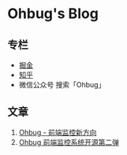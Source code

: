 # Ohbug's Blog

## 专栏

- [掘金](https://juejin.im/user/78820567950622)
- [知乎](https://www.zhihu.com/people/dreamcatcher-29-37?utm_source=wechat_session&utm_medium=social&utm_oi=986927536881885184)
- 微信公众号 搜索「Ohbug」

## 文章

1. [Ohbug - 前端监控新方向](./articles/Ohbug%20-%20前端监控新方向.md)
2. [Ohbug 前端监控系统开源第二弹](./articles/Ohbug%20前端监控系统开源第二弹.md)